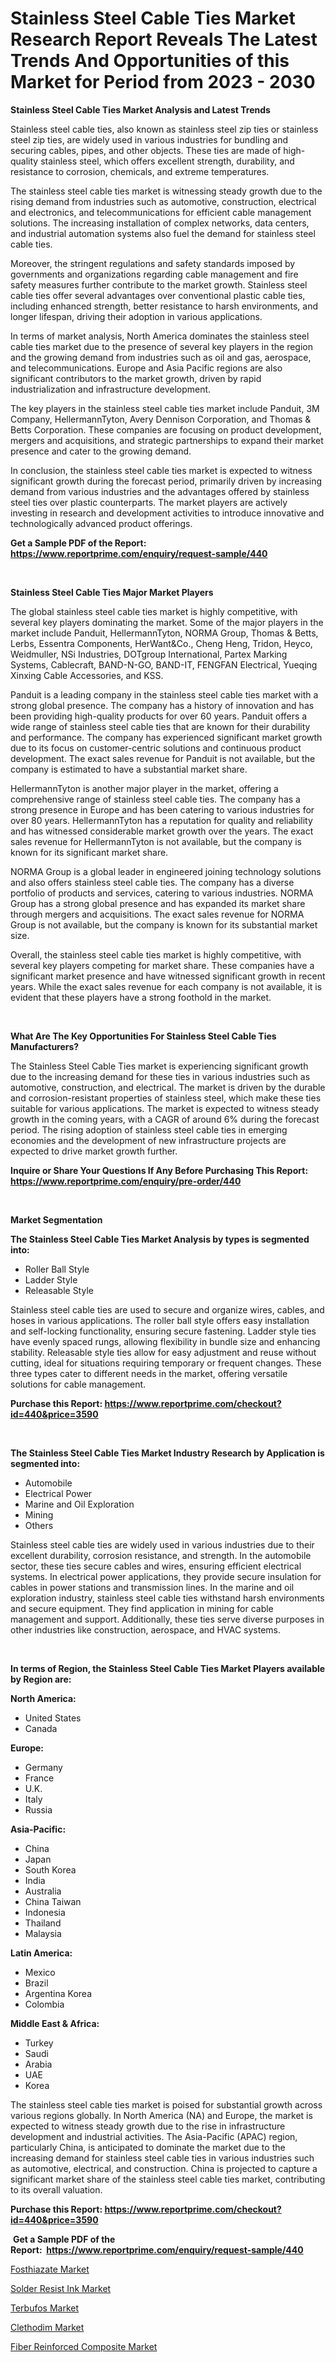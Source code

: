 <p><h1>Stainless Steel Cable Ties Market Research Report Reveals The Latest Trends And Opportunities of this Market for Period from 2023 - 2030</h1></p><p><strong>Stainless Steel Cable Ties Market Analysis and Latest Trends</strong></p>
<p><p>Stainless steel cable ties, also known as stainless steel zip ties or stainless steel zip ties, are widely used in various industries for bundling and securing cables, pipes, and other objects. These ties are made of high-quality stainless steel, which offers excellent strength, durability, and resistance to corrosion, chemicals, and extreme temperatures.</p><p>The stainless steel cable ties market is witnessing steady growth due to the rising demand from industries such as automotive, construction, electrical and electronics, and telecommunications for efficient cable management solutions. The increasing installation of complex networks, data centers, and industrial automation systems also fuel the demand for stainless steel cable ties.</p><p>Moreover, the stringent regulations and safety standards imposed by governments and organizations regarding cable management and fire safety measures further contribute to the market growth. Stainless steel cable ties offer several advantages over conventional plastic cable ties, including enhanced strength, better resistance to harsh environments, and longer lifespan, driving their adoption in various applications.</p><p>In terms of market analysis, North America dominates the stainless steel cable ties market due to the presence of several key players in the region and the growing demand from industries such as oil and gas, aerospace, and telecommunications. Europe and Asia Pacific regions are also significant contributors to the market growth, driven by rapid industrialization and infrastructure development.</p><p>The key players in the stainless steel cable ties market include Panduit, 3M Company, HellermannTyton, Avery Dennison Corporation, and Thomas & Betts Corporation. These companies are focusing on product development, mergers and acquisitions, and strategic partnerships to expand their market presence and cater to the growing demand.</p><p>In conclusion, the stainless steel cable ties market is expected to witness significant growth during the forecast period, primarily driven by increasing demand from various industries and the advantages offered by stainless steel ties over plastic counterparts. The market players are actively investing in research and development activities to introduce innovative and technologically advanced product offerings.</p></p>
<p><strong>Get a Sample PDF of the Report:&nbsp; <a href="https://www.reportprime.com/enquiry/request-sample/440">https://www.reportprime.com/enquiry/request-sample/440</a></strong></p>
<p>&nbsp;</p>
<p><strong>Stainless Steel Cable Ties Major Market Players</strong></p>
<p><p>The global stainless steel cable ties market is highly competitive, with several key players dominating the market. Some of the major players in the market include Panduit, HellermannTyton, NORMA Group, Thomas & Betts, Lerbs, Essentra Components, HerWant&Co., Cheng Heng, Tridon, Heyco, Weidmuller, NSi Industries, DOTgroup International, Partex Marking Systems, Cablecraft, BAND-N-GO, BAND-IT, FENGFAN Electrical, Yueqing Xinxing Cable Accessories, and KSS.</p><p>Panduit is a leading company in the stainless steel cable ties market with a strong global presence. The company has a history of innovation and has been providing high-quality products for over 60 years. Panduit offers a wide range of stainless steel cable ties that are known for their durability and performance. The company has experienced significant market growth due to its focus on customer-centric solutions and continuous product development. The exact sales revenue for Panduit is not available, but the company is estimated to have a substantial market share.</p><p>HellermannTyton is another major player in the market, offering a comprehensive range of stainless steel cable ties. The company has a strong presence in Europe and has been catering to various industries for over 80 years. HellermannTyton has a reputation for quality and reliability and has witnessed considerable market growth over the years. The exact sales revenue for HellermannTyton is not available, but the company is known for its significant market share.</p><p>NORMA Group is a global leader in engineered joining technology solutions and also offers stainless steel cable ties. The company has a diverse portfolio of products and services, catering to various industries. NORMA Group has a strong global presence and has expanded its market share through mergers and acquisitions. The exact sales revenue for NORMA Group is not available, but the company is known for its substantial market size.</p><p>Overall, the stainless steel cable ties market is highly competitive, with several key players competing for market share. These companies have a significant market presence and have witnessed significant growth in recent years. While the exact sales revenue for each company is not available, it is evident that these players have a strong foothold in the market.</p></p>
<p>&nbsp;</p>
<p><strong>What Are The Key Opportunities For Stainless Steel Cable Ties Manufacturers?</strong></p>
<p><p>The Stainless Steel Cable Ties market is experiencing significant growth due to the increasing demand for these ties in various industries such as automotive, construction, and electrical. The market is driven by the durable and corrosion-resistant properties of stainless steel, which make these ties suitable for various applications. The market is expected to witness steady growth in the coming years, with a CAGR of around 6% during the forecast period. The rising adoption of stainless steel cable ties in emerging economies and the development of new infrastructure projects are expected to drive market growth further.</p></p>
<p><strong>Inquire or Share Your Questions If Any Before Purchasing This Report: <a href="https://www.reportprime.com/enquiry/pre-order/440">https://www.reportprime.com/enquiry/pre-order/440</a></strong></p>
<p>&nbsp;</p>
<p><strong>Market Segmentation</strong></p>
<p><strong>The Stainless Steel Cable Ties Market Analysis by types is segmented into:</strong></p>
<p><ul><li>Roller Ball Style</li><li>Ladder Style</li><li>Releasable Style</li></ul></p>
<p><p>Stainless steel cable ties are used to secure and organize wires, cables, and hoses in various applications. The roller ball style offers easy installation and self-locking functionality, ensuring secure fastening. Ladder style ties have evenly spaced rungs, allowing flexibility in bundle size and enhancing stability. Releasable style ties allow for easy adjustment and reuse without cutting, ideal for situations requiring temporary or frequent changes. These three types cater to different needs in the market, offering versatile solutions for cable management.</p></p>
<p><strong>Purchase this Report:&nbsp;<a href="https://www.reportprime.com/checkout?id=440&price=3590">https://www.reportprime.com/checkout?id=440&price=3590</a></strong></p>
<p>&nbsp;</p>
<p><strong>The Stainless Steel Cable Ties Market Industry Research by Application is segmented into:</strong></p>
<p><ul><li>Automobile</li><li>Electrical Power</li><li>Marine and Oil Exploration</li><li>Mining</li><li>Others</li></ul></p>
<p><p>Stainless steel cable ties are widely used in various industries due to their excellent durability, corrosion resistance, and strength. In the automobile sector, these ties secure cables and wires, ensuring efficient electrical systems. In electrical power applications, they provide secure insulation for cables in power stations and transmission lines. In the marine and oil exploration industry, stainless steel cable ties withstand harsh environments and secure equipment. They find application in mining for cable management and support. Additionally, these ties serve diverse purposes in other industries like construction, aerospace, and HVAC systems.</p></p>
<p>&nbsp;</p>
<p><strong>In terms of Region, the Stainless Steel Cable Ties Market Players available by Region are:</strong></p>
<p>
    <p> <strong> North America: </strong>
        <ul>
            <li>United States</li>
            <li>Canada</li>
        </ul>
        </p> 
    <p> <strong> Europe: </strong>
        <ul>
            <li>Germany</li>
            <li>France</li>
            <li>U.K.</li>
            <li>Italy</li>
            <li>Russia</li>
        </ul>
        </p> 
    <p> <strong> Asia-Pacific: </strong>
        <ul>
            <li>China</li>
            <li>Japan</li>
            <li>South Korea</li>
            <li>India</li>
            <li>Australia</li>
            <li>China Taiwan</li>
            <li>Indonesia</li>
            <li>Thailand</li>
            <li>Malaysia</li>
        </ul>
        </p> 
    <p> <strong> Latin America: </strong>
        <ul>
            <li>Mexico</li>
            <li>Brazil</li>
            <li>Argentina Korea</li>
            <li>Colombia</li>
        </ul>
        </p> 
    <p> <strong> Middle East & Africa: </strong>
        <ul>
            <li>Turkey</li>
            <li>Saudi</li>
            <li>Arabia</li>
            <li>UAE</li>
            <li>Korea</li>
        </ul>
    </p>
    </p>
<p><p>The stainless steel cable ties market is poised for substantial growth across various regions globally. In North America (NA) and Europe, the market is expected to witness steady growth due to the rise in infrastructure development and industrial activities. The Asia-Pacific (APAC) region, particularly China, is anticipated to dominate the market due to the increasing demand for stainless steel cable ties in various industries such as automotive, electrical, and construction. China is projected to capture a significant market share of the stainless steel cable ties market, contributing to its overall valuation.</p></p>
<p><strong>Purchase this Report: <a href="https://www.reportprime.com/checkout?id=440&price=3590">https://www.reportprime.com/checkout?id=440&price=3590</a></strong></p>
<p>&nbsp;<strong>Get a Sample PDF of the Report:&nbsp;&nbsp;<a href="https://www.reportprime.com/enquiry/request-sample/440">https://www.reportprime.com/enquiry/request-sample/440</a></strong></p>
<p><strong></strong></p>
<p><p><a href="https://github.com/sndrkn/Market-Research-Report-List-1/blob/main/fosthiazate-market.md">Fosthiazate Market</a></p><p><a href="https://github.com/kholmovskayalyudmila/Market-Research-Report-List-1/blob/main/solder-resist-ink-market.md">Solder Resist Ink Market</a></p><p><a href="https://github.com/melchekhinf/Market-Research-Report-List-1/blob/main/terbufos-market.md">Terbufos Market</a></p><p><a href="https://github.com/merzlyukov93/Market-Research-Report-List-1/blob/main/clethodim-market.md">Clethodim Market</a></p><p><a href="https://github.com/sofyaavrova/Market-Research-Report-List-1/blob/main/fiber-reinforced-composite-market.md">Fiber Reinforced Composite Market</a></p></p>